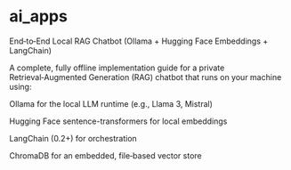 # ai_apps
End‑to‑End Local RAG Chatbot (Ollama + Hugging Face Embeddings + LangChain)

A complete, fully offline implementation guide for a private Retrieval‑Augmented Generation (RAG) chatbot that runs on your machine using:

Ollama for the local LLM runtime (e.g., Llama 3, Mistral)

Hugging Face sentence-transformers for local embeddings

LangChain (0.2+) for orchestration

ChromaDB for an embedded, file‑based vector store
